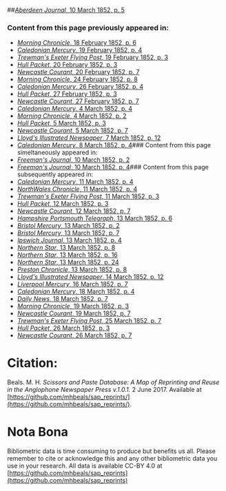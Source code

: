 ##[*Aberdeen Journal*, 10 March 1852, p. 5](https://mhbeals.github.io/sap_html/Aberdeen-Journal/Aberdeen-Journal-10-March-1852-p-5)

### Content from this page previously appeared in:
+ [*Morning Chronicle*, 18 February 1852, p. 6](https://mhbeals.github.io/sap_html/Morning-Chronicle/Morning-Chronicle-18-February-1852-p-6)
+ [*Caledonian Mercury*, 19 February 1852, p. 4](https://mhbeals.github.io/sap_html/Caledonian-Mercury/Caledonian-Mercury-19-February-1852-p-4)
+ [*Trewman's Exeter Flying Post*, 19 February 1852, p. 3](https://mhbeals.github.io/sap_html/Trewman's-Exeter-Flying-Post/Trewman's-Exeter-Flying-Post-19-February-1852-p-3)
+ [*Hull Packet*, 20 February 1852, p. 3](https://mhbeals.github.io/sap_html/Hull-Packet/Hull-Packet-20-February-1852-p-3)
+ [*Newcastle Courant*, 20 February 1852, p. 7](https://mhbeals.github.io/sap_html/Newcastle-Courant/Newcastle-Courant-20-February-1852-p-7)
+ [*Morning Chronicle*, 24 February 1852, p. 8](https://mhbeals.github.io/sap_html/Morning-Chronicle/Morning-Chronicle-24-February-1852-p-8)
+ [*Caledonian Mercury*, 26 February 1852, p. 4](https://mhbeals.github.io/sap_html/Caledonian-Mercury/Caledonian-Mercury-26-February-1852-p-4)
+ [*Hull Packet*, 27 February 1852, p. 3](https://mhbeals.github.io/sap_html/Hull-Packet/Hull-Packet-27-February-1852-p-3)
+ [*Newcastle Courant*, 27 February 1852, p. 7](https://mhbeals.github.io/sap_html/Newcastle-Courant/Newcastle-Courant-27-February-1852-p-7)
+ [*Caledonian Mercury*, 4 March 1852, p. 4](https://mhbeals.github.io/sap_html/Caledonian-Mercury/Caledonian-Mercury-4-March-1852-p-4)
+ [*Morning Chronicle*, 4 March 1852, p. 2](https://mhbeals.github.io/sap_html/Morning-Chronicle/Morning-Chronicle-4-March-1852-p-2)
+ [*Hull Packet*, 5 March 1852, p. 3](https://mhbeals.github.io/sap_html/Hull-Packet/Hull-Packet-5-March-1852-p-3)
+ [*Newcastle Courant*, 5 March 1852, p. 7](https://mhbeals.github.io/sap_html/Newcastle-Courant/Newcastle-Courant-5-March-1852-p-7)
+ [*Lloyd's Illustrated Newspaper*, 7 March 1852, p. 12](https://mhbeals.github.io/sap_html/Lloyd's-Illustrated-Newspaper/Lloyd's-Illustrated-Newspaper-7-March-1852-p-12)
+ [*Caledonian Mercury*, 8 March 1852, p. 4](https://mhbeals.github.io/sap_html/Caledonian-Mercury/Caledonian-Mercury-8-March-1852-p-4)### Content from this page simeltaneously appeared in:
+ [*Freeman's Journal*, 10 March 1852, p. 2](https://mhbeals.github.io/sap_html/Freeman's-Journal/Freeman's-Journal-10-March-1852-p-2)
+ [*Freeman's Journal*, 10 March 1852, p. 4](https://mhbeals.github.io/sap_html/Freeman's-Journal/Freeman's-Journal-10-March-1852-p-4)### Content from this page subsequently appeared in:
+ [*Caledonian Mercury*, 11 March 1852, p. 4](https://mhbeals.github.io/sap_html/Caledonian-Mercury/Caledonian-Mercury-11-March-1852-p-4)
+ [*NorthWales Chronicle*, 11 March 1852, p. 4](https://mhbeals.github.io/sap_html/NorthWales-Chronicle/NorthWales-Chronicle-11-March-1852-p-4)
+ [*Trewman's Exeter Flying Post*, 11 March 1852, p. 3](https://mhbeals.github.io/sap_html/Trewman's-Exeter-Flying-Post/Trewman's-Exeter-Flying-Post-11-March-1852-p-3)
+ [*Hull Packet*, 12 March 1852, p. 3](https://mhbeals.github.io/sap_html/Hull-Packet/Hull-Packet-12-March-1852-p-3)
+ [*Newcastle Courant*, 12 March 1852, p. 7](https://mhbeals.github.io/sap_html/Newcastle-Courant/Newcastle-Courant-12-March-1852-p-7)
+ [*Hampshire Portsmouth Telegraph*, 13 March 1852, p. 6](https://mhbeals.github.io/sap_html/Hampshire-Portsmouth-Telegraph/Hampshire-Portsmouth-Telegraph-13-March-1852-p-6)
+ [*Bristol Mercury*, 13 March 1852, p. 2](https://mhbeals.github.io/sap_html/Bristol-Mercury/Bristol-Mercury-13-March-1852-p-2)
+ [*Bristol Mercury*, 13 March 1852, p. 7](https://mhbeals.github.io/sap_html/Bristol-Mercury/Bristol-Mercury-13-March-1852-p-7)
+ [*Ipswich Journal*, 13 March 1852, p. 4](https://mhbeals.github.io/sap_html/Ipswich-Journal/Ipswich-Journal-13-March-1852-p-4)
+ [*Northern Star*, 13 March 1852, p. 8](https://mhbeals.github.io/sap_html/Northern-Star/Northern-Star-13-March-1852-p-8)
+ [*Northern Star*, 13 March 1852, p. 16](https://mhbeals.github.io/sap_html/Northern-Star/Northern-Star-13-March-1852-p-16)
+ [*Northern Star*, 13 March 1852, p. 24](https://mhbeals.github.io/sap_html/Northern-Star/Northern-Star-13-March-1852-p-24)
+ [*Preston Chronicle*, 13 March 1852, p. 8](https://mhbeals.github.io/sap_html/Preston-Chronicle/Preston-Chronicle-13-March-1852-p-8)
+ [*Lloyd's Illustrated Newspaper*, 14 March 1852, p. 12](https://mhbeals.github.io/sap_html/Lloyd's-Illustrated-Newspaper/Lloyd's-Illustrated-Newspaper-14-March-1852-p-12)
+ [*Liverpool Mercury*, 16 March 1852, p. 7](https://mhbeals.github.io/sap_html/Liverpool-Mercury/Liverpool-Mercury-16-March-1852-p-7)
+ [*Caledonian Mercury*, 18 March 1852, p. 4](https://mhbeals.github.io/sap_html/Caledonian-Mercury/Caledonian-Mercury-18-March-1852-p-4)
+ [*Daily News*, 18 March 1852, p. 7](https://mhbeals.github.io/sap_html/Daily-News/Daily-News-18-March-1852-p-7)
+ [*Morning Chronicle*, 19 March 1852, p. 3](https://mhbeals.github.io/sap_html/Morning-Chronicle/Morning-Chronicle-19-March-1852-p-3)
+ [*Newcastle Courant*, 19 March 1852, p. 7](https://mhbeals.github.io/sap_html/Newcastle-Courant/Newcastle-Courant-19-March-1852-p-7)
+ [*Trewman's Exeter Flying Post*, 25 March 1852, p. 7](https://mhbeals.github.io/sap_html/Trewman's-Exeter-Flying-Post/Trewman's-Exeter-Flying-Post-25-March-1852-p-7)
+ [*Hull Packet*, 26 March 1852, p. 3](https://mhbeals.github.io/sap_html/Hull-Packet/Hull-Packet-26-March-1852-p-3)
+ [*Newcastle Courant*, 26 March 1852, p. 7](https://mhbeals.github.io/sap_html/Newcastle-Courant/Newcastle-Courant-26-March-1852-p-7)
                    
# Citation: 

Beals. M. H. *Scissors and Paste Database: A Map of Reprinting and Reuse in the Anglophone Newspaper Press v.1.0.1.* 2 June 2017. Available at [https://github.com/mhbeals/sap_reprints/](https://github.com/mhbeals/sap_reprints/). 
                    
# Nota Bona

Bibliometric data is time consuming to produce but benefits us all. Please remember to cite or acknowledge this and any other bibliometric data you use in your research. All data is available CC-BY 4.0 at [https://github.com/mhbeals/sap_reprints](https://github.com/mhbeals/sap_reprints)